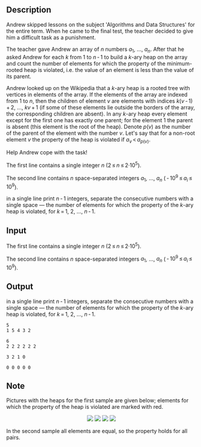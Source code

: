 ## Description

<div><p>Andrew skipped lessons on the subject 'Algorithms and Data Structures' for the entire term. When he came to the final test, the teacher decided to give him a difficult task as a punishment.</p><p>The teacher gave Andrew an array of <span class="tex-span"><i>n</i></span> numbers <span class="tex-span"><i>a</i><sub class="lower-index">1</sub></span>, <span class="tex-span">...</span>, <span class="tex-span"><i>a</i><sub class="lower-index"><i>n</i></sub></span>. After that he asked Andrew for each <span class="tex-span"><i>k</i></span> from 1 to <span class="tex-span"><i>n</i> - 1</span> to build a <span class="tex-span"><i>k</i></span>-ary heap on the array and count the number of elements for which the property of the minimum-rooted heap is violated, i.e. the value of an element is less than the value of its parent.</p><p>Andrew looked up on the Wikipedia that a <span class="tex-span"><i>k</i></span>-ary heap is a rooted tree with vertices in elements of the array. If the elements of the array are indexed from 1 to <span class="tex-span"><i>n</i></span>, then the children of element <span class="tex-span"><i>v</i></span> are elements with indices <span class="tex-span"><i>k</i>(<i>v</i> - 1) + 2</span>, <span class="tex-span">...</span>, <span class="tex-span"><i>kv</i> + 1</span> (if some of these elements lie outside the borders of the array, the corresponding children are absent). In any <span class="tex-span"><i>k</i></span>-ary heap every element except for the first one has exactly one parent; for the element 1 the parent is absent (this element is the <span class="tex-font-style-it">root</span> of the heap). Denote <span class="tex-span"><i>p</i>(<i>v</i>)</span> as the number of the parent of the element with the number <span class="tex-span"><i>v</i></span>. Let's say that for a non-root element <span class="tex-span"><i>v</i></span> the <span class="tex-font-style-it">property of the heap is violated</span> if <span class="tex-span"><i>a</i><sub class="lower-index"><i>v</i></sub> &lt; <i>a</i><sub class="lower-index"><i>p</i>(<i>v</i>)</sub></span>.</p><p>Help Andrew cope with the task!</p></div><div class="input-specification"><p>The first line contains a single integer <span class="tex-span"><i>n</i></span> (<span class="tex-span">2 ≤ <i>n</i> ≤ 2·10<sup class="upper-index">5</sup></span>).</p><p>The second line contains <span class="tex-span"><i>n</i></span> space-separated integers <span class="tex-span"><i>a</i><sub class="lower-index">1</sub></span>, <span class="tex-span">...</span>, <span class="tex-span"><i>a</i><sub class="lower-index"><i>n</i></sub></span> (<span class="tex-span"> - 10<sup class="upper-index">9</sup> ≤ <i>a</i><sub class="lower-index"><i>i</i></sub> ≤ 10<sup class="upper-index">9</sup></span>).</p></div><div class="output-specification"><p>in a single line print <span class="tex-span"><i>n</i> - 1</span> integers, separate the consecutive numbers with a single space — the number of elements for which the property of the <span class="tex-span"><i>k</i></span>-ary heap is violated, for <span class="tex-span"><i>k</i> = 1</span>, <span class="tex-span">2</span>, <span class="tex-span">...</span>, <span class="tex-span"><i>n</i> - 1</span>.</p></div>

## Input

<p>The first line contains a single integer <span class="tex-span"><i>n</i></span> (<span class="tex-span">2 ≤ <i>n</i> ≤ 2·10<sup class="upper-index">5</sup></span>).</p><p>The second line contains <span class="tex-span"><i>n</i></span> space-separated integers <span class="tex-span"><i>a</i><sub class="lower-index">1</sub></span>, <span class="tex-span">...</span>, <span class="tex-span"><i>a</i><sub class="lower-index"><i>n</i></sub></span> (<span class="tex-span"> - 10<sup class="upper-index">9</sup> ≤ <i>a</i><sub class="lower-index"><i>i</i></sub> ≤ 10<sup class="upper-index">9</sup></span>).</p>

## Output

<p>in a single line print <span class="tex-span"><i>n</i> - 1</span> integers, separate the consecutive numbers with a single space — the number of elements for which the property of the <span class="tex-span"><i>k</i></span>-ary heap is violated, for <span class="tex-span"><i>k</i> = 1</span>, <span class="tex-span">2</span>, <span class="tex-span">...</span>, <span class="tex-span"><i>n</i> - 1</span>.</p>





```input1
5
1 5 4 3 2

```




```input2
6
2 2 2 2 2 2

```




```output1
3 2 1 0

```




```output2
0 0 0 0 0

```



## Note

<p>Pictures with the heaps for the first sample are given below; elements for which the property of the heap is violated are marked with red.</p><center> <img class="tex-graphics" src="file://y0gpsDWM.png" style="max-width: 100.0%;max-height: 100.0%;"> <img class="tex-graphics" src="file://cMMpvrQm.png" style="max-width: 100.0%;max-height: 100.0%;"> <img class="tex-graphics" src="file://geCnqQLG.png" style="max-width: 100.0%;max-height: 100.0%;"> <img class="tex-graphics" src="file://v3TDy2ZG.png" style="max-width: 100.0%;max-height: 100.0%;"> </center><p>In the second sample all elements are equal, so the property holds for all pairs.</p>

